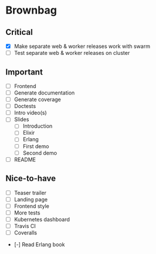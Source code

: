 # Brownbag

## Critical

* [x] Make separate web & worker releases work with swarm
* [ ] Test separate web & worker releases on cluster

## Important

* [ ] Frontend
* [ ] Generate documentation
* [ ] Generate coverage
* [ ] Doctests
* [ ] Intro video(s)
* [ ] Slides
  * [ ] Introduction
  * [ ] Elixir
  * [ ] Erlang
  * [ ] First demo
  * [ ] Second demo
* [ ] README

## Nice-to-have

* [ ] Teaser trailer
* [ ] Landing page
* [ ] Frontend style
* [ ] More tests
* [ ] Kubernetes dashboard
* [ ] Travis CI
* [ ] Coveralls
* [-] Read Erlang book